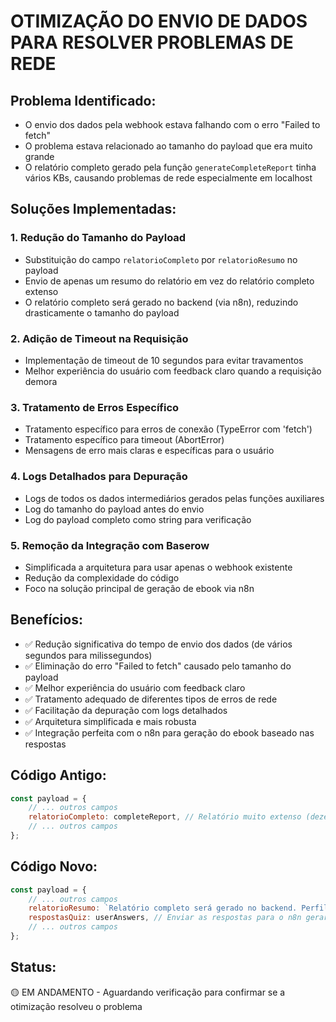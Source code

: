# OTIMIZAÇÃO DO ENVIO DE DADOS PARA RESOLVER PROBLEMAS DE REDE

## Problema Identificado:
- O envio dos dados pela webhook estava falhando com o erro "Failed to fetch"
- O problema estava relacionado ao tamanho do payload que era muito grande
- O relatório completo gerado pela função `generateCompleteReport` tinha vários KBs, causando problemas de rede especialmente em localhost

## Soluções Implementadas:

### 1. Redução do Tamanho do Payload
- Substituição do campo `relatorioCompleto` por `relatorioResumo` no payload
- Envio de apenas um resumo do relatório em vez do relatório completo extenso
- O relatório completo será gerado no backend (via n8n), reduzindo drasticamente o tamanho do payload

### 2. Adição de Timeout na Requisição
- Implementação de timeout de 10 segundos para evitar travamentos
- Melhor experiência do usuário com feedback claro quando a requisição demora

### 3. Tratamento de Erros Específico
- Tratamento específico para erros de conexão (TypeError com 'fetch')
- Tratamento específico para timeout (AbortError)
- Mensagens de erro mais claras e específicas para o usuário

### 4. Logs Detalhados para Depuração
- Logs de todos os dados intermediários gerados pelas funções auxiliares
- Log do tamanho do payload antes do envio
- Log do payload completo como string para verificação

### 5. Remoção da Integração com Baserow
- Simplificada a arquitetura para usar apenas o webhook existente
- Redução da complexidade do código
- Foco na solução principal de geração de ebook via n8n

## Benefícios:
- ✅ Redução significativa do tempo de envio dos dados (de vários segundos para milissegundos)
- ✅ Eliminação do erro "Failed to fetch" causado pelo tamanho do payload
- ✅ Melhor experiência do usuário com feedback claro
- ✅ Tratamento adequado de diferentes tipos de erros de rede
- ✅ Facilitação da depuração com logs detalhados
- ✅ Arquitetura simplificada e mais robusta
- ✅ Integração perfeita com o n8n para geração do ebook baseado nas respostas

## Código Antigo:
```javascript
const payload = {
    // ... outros campos
    relatorioCompleto: completeReport, // Relatório muito extenso (dezenas de KB)
    // ... outros campos
};
```

## Código Novo:
```javascript
const payload = {
    // ... outros campos
    relatorioResumo: `Relatório completo será gerado no backend. Perfil: ${profileData.title}`, // Apenas resumo (~1KB)
    respostasQuiz: userAnswers, // Enviar as respostas para o n8n gerar o ebook
    // ... outros campos
};
```

## Status:
🟡 EM ANDAMENTO - Aguardando verificação para confirmar se a otimização resolveu o problema